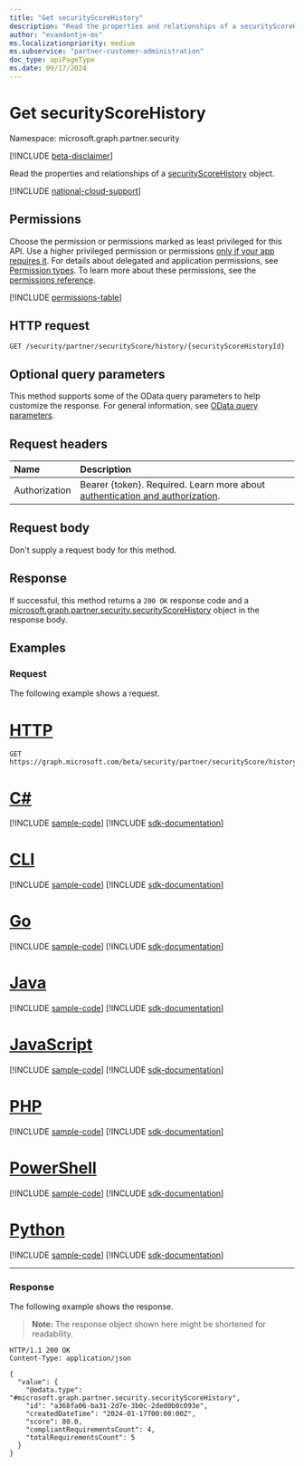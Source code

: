 ```yaml
---
title: "Get securityScoreHistory"
description: "Read the properties and relationships of a securityScoreHistory object."
author: "evandontje-ms"
ms.localizationpriority: medium
ms.subservice: "partner-customer-administration"
doc_type: apiPageType
ms.date: 09/17/2024
---
```


# Get securityScoreHistory

Namespace: microsoft.graph.partner.security

[!INCLUDE [beta-disclaimer](../../includes/beta-disclaimer.md)]

Read the properties and relationships of a [securityScoreHistory](../resources/partner-security-securityscorehistory.md) object.

[!INCLUDE [national-cloud-support](../../includes/global-only.md)]

## Permissions

Choose the permission or permissions marked as least privileged for this API. Use a higher privileged permission or permissions [only if your app requires it](/graph/permissions-overview#best-practices-for-using-microsoft-graph-permissions). For details about delegated and application permissions, see [Permission types](/graph/permissions-overview#permission-types). To learn more about these permissions, see the [permissions reference](/graph/permissions-reference).

<!-- { "blockType": "permissions", "name": "partner_security_securityscorehistory_get" } -->
[!INCLUDE [permissions-table](../includes/permissions/partner-security-securityscorehistory-get-permissions.md)]

## HTTP request

<!-- {
  "blockType": "ignored"
}
-->
``` http
GET /security/partner/securityScore/history/{securityScoreHistoryId}
```

## Optional query parameters

This method supports some of the OData query parameters to help customize the response. For general information, see [OData query parameters](/graph/query-parameters).

## Request headers

|Name|Description|
|:---|:---|
|Authorization|Bearer {token}. Required. Learn more about [authentication and authorization](/graph/auth/auth-concepts).|

## Request body

Don't supply a request body for this method.

## Response

If successful, this method returns a `200 OK` response code and a [microsoft.graph.partner.security.securityScoreHistory](../resources/partner-security-securityscorehistory.md) object in the response body.

## Examples

### Request

The following example shows a request.
# [HTTP](#tab/http)
<!-- {
  "blockType": "request",
  "name": "get_securityscorehistory"
}
-->
``` http
GET https://graph.microsoft.com/beta/security/partner/securityScore/history/{securityScoreHistoryId}
```

# [C#](#tab/csharp)
[!INCLUDE [sample-code](../includes/snippets/csharp/get-securityscorehistory-csharp-snippets.md)]
[!INCLUDE [sdk-documentation](../includes/snippets/snippets-sdk-documentation-link.md)]

# [CLI](#tab/cli)
[!INCLUDE [sample-code](../includes/snippets/cli/get-securityscorehistory-cli-snippets.md)]
[!INCLUDE [sdk-documentation](../includes/snippets/snippets-sdk-documentation-link.md)]

# [Go](#tab/go)
[!INCLUDE [sample-code](../includes/snippets/go/get-securityscorehistory-go-snippets.md)]
[!INCLUDE [sdk-documentation](../includes/snippets/snippets-sdk-documentation-link.md)]

# [Java](#tab/java)
[!INCLUDE [sample-code](../includes/snippets/java/get-securityscorehistory-java-snippets.md)]
[!INCLUDE [sdk-documentation](../includes/snippets/snippets-sdk-documentation-link.md)]

# [JavaScript](#tab/javascript)
[!INCLUDE [sample-code](../includes/snippets/javascript/get-securityscorehistory-javascript-snippets.md)]
[!INCLUDE [sdk-documentation](../includes/snippets/snippets-sdk-documentation-link.md)]

# [PHP](#tab/php)
[!INCLUDE [sample-code](../includes/snippets/php/get-securityscorehistory-php-snippets.md)]
[!INCLUDE [sdk-documentation](../includes/snippets/snippets-sdk-documentation-link.md)]

# [PowerShell](#tab/powershell)
[!INCLUDE [sample-code](../includes/snippets/powershell/get-securityscorehistory-powershell-snippets.md)]
[!INCLUDE [sdk-documentation](../includes/snippets/snippets-sdk-documentation-link.md)]

# [Python](#tab/python)
[!INCLUDE [sample-code](../includes/snippets/python/get-securityscorehistory-python-snippets.md)]
[!INCLUDE [sdk-documentation](../includes/snippets/snippets-sdk-documentation-link.md)]

---

### Response

The following example shows the response.
>**Note:** The response object shown here might be shortened for readability.
<!-- {
  "blockType": "response",
  "truncated": true,
  "@odata.type": "microsoft.graph.partner.security.securityScoreHistory"
}
-->
``` http
HTTP/1.1 200 OK
Content-Type: application/json

{
  "value": {
    "@odata.type": "#microsoft.graph.partner.security.securityScoreHistory",
    "id": "a368fa06-ba31-2d7e-3b0c-2ded0b0c093e",
    "createdDateTime": "2024-01-17T00:00:00Z",
    "score": 80.0,
    "compliantRequirementsCount": 4,
    "totalRequirementsCount": 5
  }
}
```

